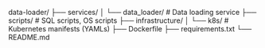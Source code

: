 data-loader/
├── services/
│ └── data_loader/ # Data loading service
├── scripts/ # SQL scripts, OS scripts
├── infrastructure/
│ └── k8s/ # Kubernetes manifests (YAMLs)
├── Dockerfile
├── requirements.txt
└── README.md
